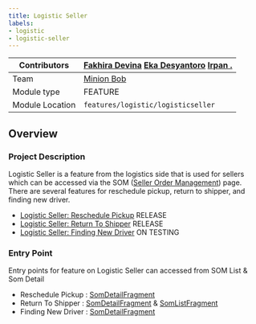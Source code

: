 ```yaml
---
title: Logistic Seller
labels:
- logistic
- logistic-seller
---
```


<!--left header table-->
| Contributors    | [Fakhira Devina](https://tokopedia.atlassian.net/wiki/people/61077e53b704b40068e80a8e?ref=confluence) [Eka Desyantoro](https://tokopedia.atlassian.net/wiki/people/6283196bd9ddcc006e9c7a85?ref=confluence) [Irpan .](https://tokopedia.atlassian.net/wiki/people/6253578a3bf0f0007015669c?ref=confluence) |
|-----------------|------------------------------------------------------------------------------------------------------------------------------------------------------------------------------------------------------------------------------------------------------------------------------------------------------------|
| Team            | [Minion Bob](https://tokopedia.atlassian.net/people/team/2373d8a6-1afc-4f2a-aa7a-63855c273051)                                                                                                                                                                                                             |
| Module type     | ​<!--start status:YELLOW-->FEATURE<!--end status-->                                                                                                                                                                                                                                                        |
| Module Location | `features/logistic/logisticseller`                                                                                                                                                                                                                                                                         |

<!--toc-->

## Overview

### Project Description

Logistic Seller is a feature from the logistics side that is used for sellers which can be accessed via the SOM ([Seller Order Management](https://tokopedia.atlassian.net/wiki/spaces/PA/pages/1225515219/SOM+Revamp+2020)) page. There are several features for reschedule pickup, return to shipper, and finding new driver.

- [Logistic Seller: Reschedule Pickup](https://tokopedia.atlassian.net/wiki/spaces/PA/pages/2109178143/Logistic+Seller%3A+Reschedule+Pickup) <!--start status:GREEN-->RELEASE<!--end status-->
- [Logistic Seller: Return To Shipper](https://tokopedia.atlassian.net/wiki/spaces/PA/pages/2107638120/Logistic+Seller%3A+Return+To+Shipper) <!--start status:GREEN-->RELEASE<!--end status-->
- [Logistic Seller: Finding New Driver](https://tokopedia.atlassian.net/wiki/spaces/PA/pages/2110980180/Logistic+Seller%3A+Finding+New+Driver) <!--start status:YELLOW-->ON TESTING<!--end status-->

### Entry Point

Entry points for feature on Logistic Seller can accessed from SOM List & Som Detail

- Reschedule Pickup : [SomDetailFragment](https://github.com/tokopedia/android-tokopedia-core/blob/4926bee04db7b922185fecd932607b6a0794c46b/features/transaction/sellerorder/src/main/java/com/tokopedia/sellerorder/detail/presentation/fragment/SomDetailFragment.kt#L833)
- Return To Shipper : [SomDetailFragment](https://github.com/tokopedia/android-tokopedia-core/blob/4926bee04db7b922185fecd932607b6a0794c46b/features/transaction/sellerorder/src/main/java/com/tokopedia/sellerorder/detail/presentation/fragment/SomDetailFragment.kt#L837) & [SomListFragment](https://github.com/tokopedia/android-tokopedia-core/blob/4926bee04db7b922185fecd932607b6a0794c46b/features/transaction/sellerorder/src/main/java/com/tokopedia/sellerorder/list/presentation/fragments/SomListFragment.kt#L725)
- Finding New Driver : [SomDetailFragment](https://github.com/tokopedia/android-tokopedia-core/blob/7abe417b672afc863f8fea1cd23edc2c555d868c/features/transaction/sellerorder/src/main/java/com/tokopedia/sellerorder/detail/presentation/fragment/SomDetailFragment.kt#L825)